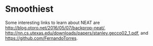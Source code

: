 # Smoothiest
Some interesting links to learn about NEAT are http://blog.otoro.net/2016/05/07/backprop-neat/,  http://nn.cs.utexas.edu/downloads/papers/stanley.gecco02_1.pdf, and https://github.com/FernandoTorres.
